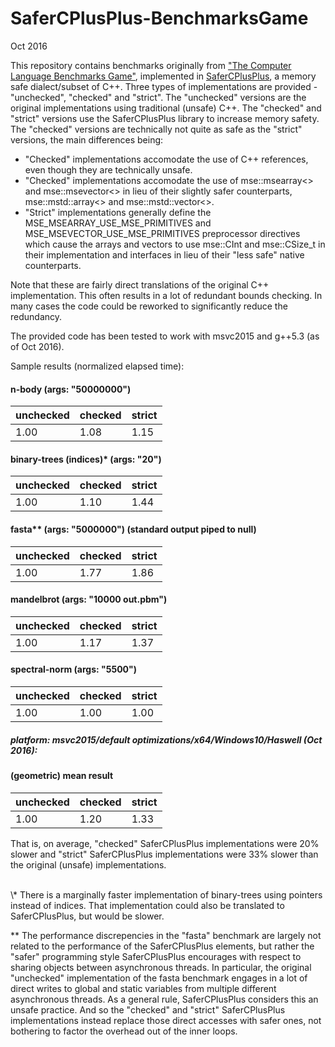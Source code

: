 # SaferCPlusPlus-BenchmarksGame

Oct 2016
  

This repository contains benchmarks originally from ["The Computer Language Benchmarks Game"](http://benchmarksgame.alioth.debian.org), implemented in [SaferCPlusPlus](https://github.com/duneroadrunner/SaferCPlusPlus), a memory safe dialect/subset of C++. Three types of implementations are provided - "unchecked", "checked" and "strict". The "unchecked" versions are the original implementations using traditional (unsafe) C++. The "checked" and "strict" versions use the SaferCPlusPlus library to increase memory safety. The "checked" versions are technically not quite as safe as the "strict" versions, the main differences being:

- "Checked" implementations accomodate the use of C++ references, even though they are technically unsafe.
- "Checked" implementations accomodate the use of mse::msearray<> and mse::msevector<> in lieu of their slightly safer counterparts, mse::mstd::array<> and mse::mstd::vector<>.
- "Strict" implementations generally define the MSE_MSEARRAY_USE_MSE_PRIMITIVES and MSE_MSEVECTOR_USE_MSE_PRIMITIVES preprocessor directives which cause the arrays and vectors to use mse::CInt and mse::CSize_t in their implementation and interfaces in lieu of their "less safe" native counterparts.

Note that these are fairly direct translations of the original C++ implementation. This often results in a lot of redundant bounds checking. In many cases the code could be reworked to significantly reduce the redundancy.  

The provided code has been tested to work with msvc2015 and g++5.3 (as of Oct 2016).  

Sample results (normalized elapsed time):

#### n-body (args: "50000000")

unchecked | checked | strict
--------- | ------- | ------
1.00 | 1.08 | 1.15

#### binary-trees (indices)* (args: "20")

unchecked | checked | strict
--------- | ------- | ------
1.00 | 1.10 | 1.44

#### fasta** (args: "5000000") (standard output piped to null)
unchecked | checked | strict
--------- | ------- | ------
1.00 | 1.77 | 1.86

#### mandelbrot (args: "10000 out.pbm")

unchecked | checked | strict
--------- | ------- | ------
1.00 | 1.17 | 1.37

#### spectral-norm (args: "5500")

unchecked | checked | strict
--------- | ------- | ------
1.00 | 1.00 | 1.00

##### platform: msvc2015/default optimizations/x64/Windows10/Haswell (Oct 2016):

#### (geometric) mean result

unchecked | checked | strict
--------- | ------- | ------
1.00 | 1.20 | 1.33

That is, on average, "checked" SaferCPlusPlus implementations were 20% slower and "strict" SaferCPlusPlus implementations were 33% slower than the original (unsafe) implementations.

<br>
\* There is a marginally faster implementation of binary-trees using pointers instead of indices. That implementation could also be translated to SaferCPlusPlus, but would be slower.  

\** The performance discrepencies in the "fasta" benchmark are largely not related to the performance of the SaferCPlusPlus elements, but rather the "safer" programming style SaferCPlusPlus encourages with respect to sharing objects between asynchronous threads. In particular, the original "unchecked" implementation of the fasta benchmark engages in a lot of direct writes to global and static variables from multiple different asynchronous threads. As a general rule, SaferCPlusPlus considers this an unsafe practice. And so the "checked" and "strict" SaferCPlusPlus implementations instead replace those direct accesses with safer ones, not bothering to factor the overhead out of the inner loops.


